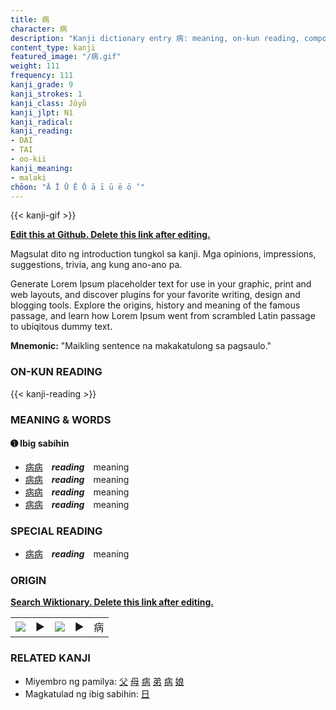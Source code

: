 ```yaml
---
title: 病
character: 病
description: "Kanji dictionary entry 病: meaning, on-kun reading, compounds, origin, related kanji"
content_type: kanji
featured_image: "/病.gif"
weight: 111
frequency: 111
kanji_grade: 9
kanji_strokes: 1
kanji_class: Jōyō
kanji_jlpt: N1
kanji_radical: 
kanji_reading: 
- DAI
- TAI
- oo-kii
kanji_meaning:
- malaki
chōon: "Ā Ī Ū Ē Ō ā ī ū ē ō ’"
---
```

[//]: # (Don't edit the line below. Kanji animated GIF code is automatically generated.)
{{< kanji-gif >}}

[//]: # (Edit below this line.)

**[Edit this at Github. Delete this link after editing.](https://github.com/tim0g/tim/tree/main/content/kanji/病/index.md)**

Magsulat dito ng introduction tungkol sa kanji. Mga opinions, impressions, suggestions, trivia, ang kung ano-ano pa.

Generate Lorem Ipsum placeholder text for use in your graphic, print and web layouts, and discover plugins for your favorite writing, design and blogging tools. Explore the origins, history and meaning of the famous passage, and learn how Lorem Ipsum went from scrambled Latin passage to ubiqitous dummy text.
 
**Mnemonic:** "Maikling sentence na makakatulong sa pagsaulo."

### ON-KUN READING

[//]: # (Don't edit the line below. ON-KUN READING code is automatically generated.)
{{< kanji-reading >}}

### MEANING & WORDS

#### ➊ **Ibig sabihin**
  - [病](../病)[病](../病)　***reading***　meaning
  - [病](../病)[病](../病)　***reading***　meaning
  - [病](../病)[病](../病)　***reading***　meaning
  - [病](../病)[病](../病)　***reading***　meaning

### SPECIAL READING
  - [病](../病)[病](../病)　***reading***　meaning

### ORIGIN

**[Search Wiktionary. Delete this link after editing.](https://wiktionary.org/wiki/病)**
<table class="kanji-table"><tr><td>
<img src="60px-病-bronze.svg.png">
</td><td>▶</td><td>
<img src="60px-病-oracle.svg.png">
</td><td>▶</td>
<td class="kanji-origin">病</td>
</tr></table>

### RELATED KANJI
- Miyembro ng pamilya: [父](../父) [母](../母) [病](../病) [弟](../弟) [病](../病) [娘](../娘)
- Magkatulad ng ibig sabihin: [日](../日)
